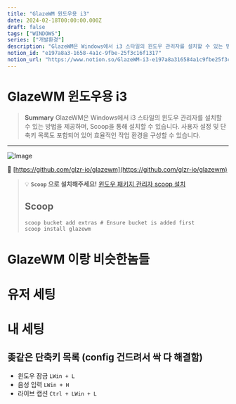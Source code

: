 ```yaml
---
title: "GlazeWM 윈도우용 i3"
date: 2024-02-18T00:00:00.000Z
draft: false
tags: ["WINDOWS"]
series: ["개발환경"]
description: "GlazeWM은 Windows에서 i3 스타일의 윈도우 관리자를 설치할 수 있는 방법을 제공하며, Scoop을 통해 설치할 수 있습니다. 사용자 설정 및 단축키 목록도 포함되어 있어 효율적인 작업 환경을 구성할 수 있습니다."
notion_id: "e197a8a3-1658-4a1c-9fbe-25f3c16f1317"
notion_url: "https://www.notion.so/GlazeWM-i3-e197a8a316584a1c9fbe25f3c16f1317"
---
```


# GlazeWM 윈도우용 i3

> **Summary**
> GlazeWM은 Windows에서 i3 스타일의 윈도우 관리자를 설치할 수 있는 방법을 제공하며, Scoop을 통해 설치할 수 있습니다. 사용자 설정 및 단축키 목록도 포함되어 있어 효율적인 작업 환경을 구성할 수 있습니다.

---

![Image](https://prod-files-secure.s3.us-west-2.amazonaws.com/09ccd4d5-876c-4bba-bbdf-cc77a0a11257/c65d015d-f261-4c58-9deb-a277202e4378/Untitled.png?X-Amz-Algorithm=AWS4-HMAC-SHA256&X-Amz-Content-Sha256=UNSIGNED-PAYLOAD&X-Amz-Credential=ASIAZI2LB4664MBJZ5ZA%2F20250724%2Fus-west-2%2Fs3%2Faws4_request&X-Amz-Date=20250724T101931Z&X-Amz-Expires=3600&X-Amz-Security-Token=IQoJb3JpZ2luX2VjEAIaCXVzLXdlc3QtMiJGMEQCIAcgVr3auQM%2BYnOJVstjgXUpUL96yWIhtLMP%2BVXYJ5ZTAiAVZhcUyGYYp4EJMe3Tw18esL96TAf6nQ2zVCAjsLKUbir%2FAwgqEAAaDDYzNzQyMzE4MzgwNSIMVxpOYC18dh5Obl6oKtwDGkREhkmy44ydnApbUCuEarJoPc2PYFwwb6Bc38x9I21MisRAzIRcWkdztVdT0CTdf1JTPPl46OEbmHaJotbKROStiua0CQyC86TCNaBXyaz%2FimH0UpD%2FxJqQMrJ6Uw7kV6S0XzxLuTNJC5rx6s%2BR0a5yG8wKJS37zE2dHusH4ixxBnMpZEgV0AdkgKlV%2BrCxl82RZR32opec%2FzgVuXP51tz39c8Ie%2Bz656dGc6rJU2tjsmRYUs6JtMH6TsYA2czs2xCa2EU09Adu54GaCv21%2FOrXQr24Lrk%2BdwXqEXmYwvsEPWo9wAZzIDIJo7jdfWTo%2F2ZUwmQ7HSQ3AWa7Wjm%2BhdLIC%2FMC%2Bk4AH%2BWmMgFa7Lox9VK7xTEWgZQpOT3SvB%2BxxhYIRMXVO8d3S7WeheJYBDNjer4ob7Y4bmLrAHb7uijVbyyFlz7Ek%2By7pfccEuYLjJJOzms%2BPLh16x3fMaZ%2FT25ZQ%2FO5AZUY9ZdIV0jYFt8vyQCMbkrL6g089jhkPqy1%2F%2BNrYt1m%2BVJNSyu%2F6r9xK2dFSTRyAaKes3K51YjtEUoBEbGfvkJu0NFw10iw1M3OqHSOM7ZIBe8H%2Bhzjt1jwhbUB8WIJkg2LkW90QBC6gPfBhPvTU7yJuHHv7nYw%2FvWHxAY6pgEpkNPQuQHOi2CIYEX4lafI401J2uZgSy1rdFOIifneTu2p1AWajfglkRTqwFVUkJPlw47X1LKL0lAyye1jk1w1QSD061x780c%2Bx%2F3k5xQU9IM7Hp1mocLosJz7A2g92e5wlP2%2BkEoaHL35a8Rr2isAdEFksUq301XnrUZ679LwwSD9%2FIWhNc90JCud6Bwg1Zd8yVHJaggwdKEK1PNpov6jX6SK1O%2Bz&X-Amz-Signature=e4f3a21eb7f7b11b61a464ce64db883845b314ea39aac8350a93f6c50e810fa2&X-Amz-SignedHeaders=host&x-amz-checksum-mode=ENABLED&x-id=GetObject)

🔗 [https://github.com/glzr-io/glazewm](https://github.com/glzr-io/glazewm)

> 💡 **`Scoop` 으로 설치해주세요!**
> [윈도우 패키지 관리자 scoop 설치](https://www.notion.so/85c8c41652704cfc9b25a72a32ce190b) 
>
>
> ## **Scoop**
>
> ```javascript
> scoop bucket add extras # Ensure bucket is added first
> scoop install glazewm
> ```
>
>

# GlazeWM 이랑 비슷한놈들

# 유저 세팅

# 내 세팅

## 좆같은 단축키 목록 (config 건드려서 싹 다 해결함)

- 윈도우 잠금 `LWin + L` 
- 음성 입력 `LWin + H`
- 라이브 캡션 `Ctrl + LWin + L`

